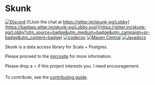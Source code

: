# Skunk

[![Discord](https://img.shields.io/discord/632277896739946517.svg?label=&logo=discord&logoColor=ffffff&color=404244&labelColor=6A7EC2)](https://discord.gg/CSh8u9yPMe)
[![Join the chat at https://gitter.im/skunk-pg/Lobby](https://badges.gitter.im/skunk-pg/Lobby.svg)](https://gitter.im/skunk-pg/Lobby?utm_source=badge&utm_medium=badge&utm_campaign=pr-badge&utm_content=badge)
[![codecov](https://codecov.io/gh/tpolecat/skunk/branch/master/graph/badge.svg)](https://codecov.io/gh/tpolecat/skunk)
[![Maven Central](https://img.shields.io/maven-central/v/org.tpolecat/skunk-core_2.12.svg)](https://maven-badges.herokuapp.com/maven-central/org.tpolecat/skunk-core_2.12)
[![Javadocs](https://javadoc.io/badge/org.tpolecat/skunk-core_2.12.svg)](https://javadoc.io/doc/org.tpolecat/skunk-core_2.12)

Skunk is a data access library for Scala + Postgres.

Please proceed to the [microsite](http://tpolecat.github.io/skunk) for more information.

Please drop a :star: if this project interests you. I need encouragement.

To contribute, see the [contributing guide](./CONTRIBUTING.md).
